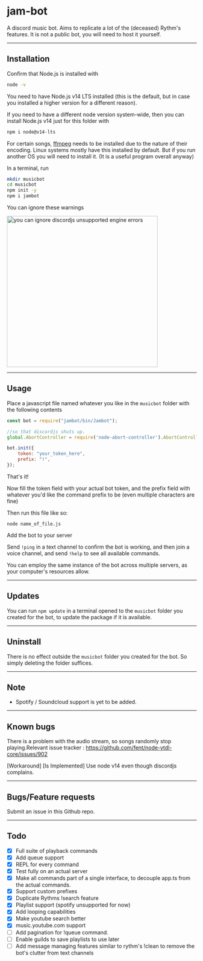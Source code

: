 # jam-bot

A discord music bot. Aims to replicate a lot of the (deceased) Rythm's features. It is not a public bot, you will need to host it yourself.

<hr>

## Installation

Confirm that Node.js is installed with
```bash
node -v
```

You need to have Node.js v14 LTS installed (this is the default, but in case you installed a higher version for a different reason).

If you need to have a different node version system-wide, then you can install Node.js v14 just for this folder with
```bash
npm i node@v14-lts
```

For certain songs, [ffmpeg](https://www.ffmpeg.org/) needs to be installed due to the nature of their encoding. Linux systems mostly have this installed by default. But if you run another OS you will need to install it. (It is a useful program overall anyway)

In a terminal, run
```bash
mkdir musicbot
cd musicbot
npm init -y
npm i jambot
```
You can ignore these warnings

<img src = "https://i.imgur.com/hHwdTHn.png" width = 400 alt = "you can ignore discordjs unsupported engine errors">

<hr>

## Usage

Place a javascript file named whatever you like in the `musicbot` folder with the following contents
```js
const bot = require("jambot/bin/Jambot");

//so that discordjs shuts up.
global.AbortController = require('node-abort-controller').AbortController;

bot.init({
    token: "your_token_here",
    prefix: "!",
});
```
That's it!

Now fill the token field with your actual bot token, and the prefix field with whatever you'd like the command prefix to be (even multiple characters are fine)


Then run this file like so:
```
node name_of_file.js
```
Add the bot to your server

Send `!ping` in a text channel to confirm the bot is working, and then join a voice channel, and send `!help` to see all available commands. 

You can employ the same instance of the bot across multiple servers, as your computer's resources allow.

<hr>

## Updates

You can run `npm update` in a terminal opened to the `musicbot` folder you created for the bot, to update the package if it is available.

<hr>

## Uninstall

There is no effect outside the `musicbot` folder you created for the bot. So simply deleting the folder suffices.

<hr>

## Note

- Spotify / Soundcloud support is yet to be added.

<hr>

## Known bugs

There is a problem with the audio stream, so songs randomly stop playing.Relevant issue tracker : https://github.com/fent/node-ytdl-core/issues/902

[Workaround] [Is Implemented] Use node v14 even though discordjs complains.

    
<hr>

## Bugs/Feature requests

Submit an issue in this Github repo.

<hr>

## Todo

-   [x] Full suite of playback commands
-   [x] Add queue support
-   [x] REPL for every command
-   [x] Test fully on an actual server
-   [x] Make all commands part of a single interface, to decouple app.ts from the actual commands.
-   [x] Support custom prefixes
-   [x] Duplicate Rythms !search feature
-   [x] Playlist support (spotify unsupported for now)
-   [x] Add looping capabilities
-   [x] Make youtube search better
-   [x] music.youtube.com support
-   [ ] Add pagination for !queue command.
-   [ ] Enable guilds to save playlists to use later
-   [ ] Add message managing features similar to rythm's !clean to remove the bot's clutter from text channels
